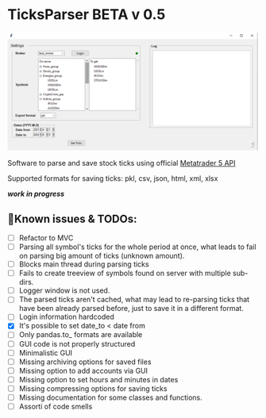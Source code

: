 # TicksParser BETA v 0.5
![preview](https://github.com/Rockkley/TicksParser/blob/master/tpgp.png)

Software to parse and save stock ticks using official [Metatrader 5 API](https://pypi.org/project/MetaTrader5/)

Supported formats for saving ticks: pkl, csv, json, html, xml, xlsx

***work in progress***

## :bookmark_tabs:Known issues & TODOs:
- [ ] Refactor to MVC 
- [ ] Parsing all symbol's ticks for the whole period at once, what leads to fail on parsing big amount of ticks (unknown amount).
- [ ] Blocks main thread during parsing ticks
- [ ] Fails to create treeview of symbols found on server with multiple sub-dirs.
- [ ] Logger window is not used.
- [ ] The parsed ticks aren't cached, what may lead to re-parsing ticks that have been already 
parsed before, just to save it in a different format.
- [ ] Login information hardcoded
- [x] It's possible to set date_to < date from
- [ ] Only pandas.to_ formats are available
- [ ] GUI code is not properly structured 
- [ ] Minimalistic GUI
- [ ] Missing archiving options for saved files
- [ ] Missing option to add accounts via GUI
- [ ] Missing option to set hours and minutes in dates 
- [ ] Missing compressing options for saving ticks
- [ ] Missing documentation for some classes and functions.
- [ ] Assorti of code smells
